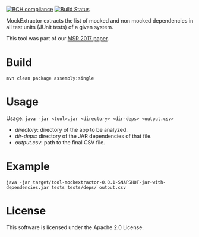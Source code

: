 [![BCH compliance](https://bettercodehub.com/edge/badge/ishepard/MockExtractor)](https://bettercodehub.com)
[![Build Status](https://travis-ci.com/ishepard/MockExtractor.svg?token=J3YWhdMEr4RvUk6qZbMK&branch=master)](https://travis-ci.com/ishepard/MockExtractor)

MockExtractor extracts the list of mocked and non mocked dependencies in
all test units (JUnit tests) of a given system.

This tool was part of our [MSR 2017 paper](https://pure.tudelft.nl/portal/en/publications/to-mock-or-not-to-mock(a0b02521-ad00-4f96-9d96-17a85dc23f99).html).

# Build

	mvn clean package assembly:single
	

# Usage

Usage: `java -jar <tool>.jar <directory> <dir-deps> <output.csv>`

- _directory_: directory of the app to be analyzed.
- _dir-deps_: directory of the JAR dependencies of that file.
- _output.csv_: path to the final CSV file.

# Example

	java -jar target/tool-mockextractor-0.0.1-SNAPSHOT-jar-with-dependencies.jar tests tests/deps/ output.csv

# License

This software is licensed under the Apache 2.0 License.
